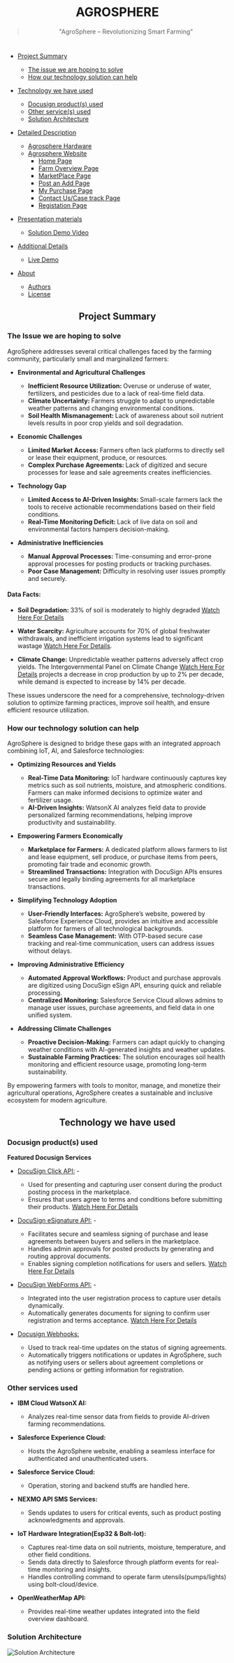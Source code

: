 <h1 align="center"<a name="title"></a>AGROSPHERE</h1>
<div align="center">

>"AgroSphere – Revolutionizing Smart Farming"
>
</div>
<h1 align="center"</a></h1>

- [Project Summary](#project-summary)
    - [The issue we are hoping to solve](#issue-we-are-solving)
    - [How our technology solution can help](#technology-solution)

- [Technology we have used](#technology-implementation)
    - [Docusign product(s) used](#docusign-services-used)
    - [Other service(s) used](#other-services-used)
    - [Solution Architecture](#solution-architecture)

-  [Detailed Description](#detail-materials)
    -  [Agrosphere Hardware](#agrosphere-transmitter)
    -  [Agrosphere Website](#agrosphere-website)
        - [Home Page](#home-page)
        - [Farm Overview Page](#farm-overview-page)
        - [MarketPlace Page](#market-place-page)
        - [Post an Add Page](#Post-an-add-page)
        - [My Purchase Page](#my-purchase-page)
        - [Contact Us/Case track Page](#contact-us-page)
        - [Registation Page](#registration-page)

- [Presentation materials](#presentation-materials)
    - [Solution Demo Video](#solution-demo-video)
   
- [Additional Details](#additional-details)
    - [Live Demo](#Live-Demo)
          
- [About](#about)
    - [Authors](#Authors)
    - [License](#license)
 
<h2 align="center"> Project Summary <a name="project-summary"></a> </h2>
 
### The Issue we are hoping to solve <a name="issue-we-are-solving"></a>

AgroSphere addresses several critical challenges faced by the farming community, particularly small and marginalized farmers:

-  <strong> Environmental and Agricultural Challenges </strong>

   -  <strong> Inefficient Resource Utilization: </strong> Overuse or underuse of water, fertilizers, and pesticides due to a lack of real-time field data.
   -  <strong> Climate Uncertainty: </strong> Farmers struggle to adapt to unpredictable weather patterns and changing environmental conditions.
   -  <strong> Soil Health Mismanagement: </strong> Lack of awareness about soil nutrient levels results in poor crop yields and soil degradation.
  
- <strong> Economic Challenges </strong>

  -  <strong> Limited Market Access: </strong> Farmers often lack platforms to directly sell or lease their equipment, produce, or resources.
  -  <strong> Complex Purchase Agreements: </strong> Lack of digitized and secure processes for lease and sale agreements creates inefficiencies.
    
- <strong> Technology Gap </strong>

  -  <strong> Limited Access to AI-Driven Insights: </strong> Small-scale farmers lack the tools to receive actionable recommendations based on their field conditions.
  -  <strong> Real-Time Monitoring Deficit: </strong> Lack of live data on soil and environmental factors hampers decision-making.
    
-  <strong> Administrative Inefficiencies </strong>
  
    -  <strong> Manual Approval Processes: </strong> Time-consuming and error-prone approval processes for posting products or tracking purchases.
    -  <strong> Poor Case Management: </strong> Difficulty in resolving user issues promptly and securely.


#### Data Facts:

- <strong> Soil Degradation: </strong> 33% of soil is moderately to highly degraded [Watch Here For Details](https://www.fao.org/fileadmin/user_upload/newsroom/docs/FAO-world-soils-report-SUMMARY.pdf)

- <strong> Water Scarcity:</strong> Agriculture accounts for 70% of global freshwater withdrawals, and inefficient irrigation systems lead to significant wastage [Watch Here For Details](https://blogs.worldbank.org/en/opendata/chart-globally-70-freshwater-used-agriculture).

- <strong> Climate Change:</strong> Unpredictable weather patterns adversely affect crop yields. The Intergovernmental Panel on Climate Change [Watch Here For Details](https://www.ipcc.ch/srccl/chapter/chapter-5/) projects a decrease in crop production by up to 2% per decade, while demand is expected to increase by 14% per decade.

These issues underscore the need for a comprehensive, technology-driven solution to optimize farming practices, improve soil health, and ensure efficient resource utilization.

### How our technology solution can help <a name="technology-solution"></a>

AgroSphere is designed to bridge these gaps with an integrated approach combining IoT, AI, and Salesforce technologies:

-  <strong>Optimizing Resources and Yields</strong>
  
    -  <strong>Real-Time Data Monitoring:</strong> IoT hardware continuously captures key metrics such as soil nutrients, moisture, and atmospheric conditions. Farmers can make informed decisions to optimize water and fertilizer usage.
    -  <strong>AI-Driven Insights:</strong> WatsonX AI analyzes field data to provide personalized farming recommendations, helping improve productivity and sustainability.
  
-  <strong>Empowering Farmers Economically</strong>
  
    -  <strong>Marketplace for Farmers:</strong> A dedicated platform allows farmers to list and lease equipment, sell produce, or purchase items from peers, promoting fair trade and economic growth.
    -  <strong>Streamlined Transactions:</strong> Integration with DocuSign APIs ensures secure and legally binding agreements for all marketplace transactions.
  
-  <strong>Simplifying Technology Adoption</strong>

    -  <strong>User-Friendly Interfaces:</strong> AgroSphere’s website, powered by Salesforce Experience Cloud, provides an intuitive and accessible platform for farmers of all technological backgrounds.
    -  <strong>Seamless Case Management:</strong> With OTP-based secure case tracking and real-time communication, users can address issues without delays.
  
-  <strong>Improving Administrative Efficiency</strong>
  
    -  <strong>Automated Approval Workflows:</strong> Product and purchase approvals are digitized using DocuSign eSign API, ensuring quick and reliable processing.
    -  <strong>Centralized Monitoring:</strong> Salesforce Service Cloud allows admins to manage user issues, purchase agreements, and field data in one unified system.
  
-  <strong>Addressing Climate Challenges</strong>
  
    - <strong>Proactive Decision-Making:</strong> Farmers can adapt quickly to changing weather conditions with AI-generated insights and weather updates.
    - <strong>Sustainable Farming Practices:</strong> The solution encourages soil health monitoring and efficient resource usage, promoting long-term sustainability.
   
By empowering farmers with tools to monitor, manage, and monetize their agricultural operations, AgroSphere creates a sustainable and inclusive ecosystem for modern agriculture.

<h2 align="center"> Technology we have used <a name="technology-implementation"></a> </h2>

### Docusign product(s) used <a name="docusign-services-used">

**Featured Docusign Services**

- [DocuSign Click API:](https://developers.docusign.com/docs/click-api/) -

  - Used for presenting and capturing user consent during the product posting process in the marketplace.
  - Ensures that users agree to terms and conditions before submitting their products. [Watch Here For Details](#docusign-click)

- [DocuSign eSignature API:](https://developers.docusign.com/docs/esign-rest-api/) -

  - Facilitates secure and seamless signing of purchase and lease agreements between buyers and sellers in the marketplace.
  - Handles admin approvals for posted products by generating and routing approval documents.
  - Enables signing completion notifications for users and sellers. [Watch Here For Details](#docusign-click)

- [DocuSign WebForms API:](https://developers.docusign.com/docs/web-forms-api/) -

  - Integrated into the user registration process to capture user details dynamically.
  - Automatically generates documents for signing to confirm user registration and terms acceptance. [Watch Here For Details](#docusign-click)

- [Docusign Webhooks:](https://developers.docusign.com/platform/webhooks/)

  - Used to track real-time updates on the status of signing agreements.
  - Automatically triggers notifications or updates in AgroSphere, such as notifying users or sellers about agreement completions or pending actions or getting information for registration.
   

### Other services used <a name="other-services-used"></a>


- <strong>IBM Cloud WatsonX AI:</strong>
  
  - Analyzes real-time sensor data from fields to provide AI-driven farming recommendations.
    
- <strong>Salesforce Experience Cloud:</strong>
  
  - Hosts the AgroSphere website, enabling a seamless interface for authenticated and unauthenticated users.
    
- <strong>Salesforce Service Cloud:</strong>
  
  - Operation, storing and backend stuffs are handled here.
  
- <strong>NEXMO API SMS Services:</strong>
  
  - Sends updates to users for critical events, such as product posting acknowledgments and approvals.
    
- <strong>IoT Hardware Integration(Esp32 & Bolt-Iot):</strong>

  - Captures real-time data on soil nutrients, moisture, temperature, and other field conditions.
  - Sends data directly to Salesforce through platform events for real-time monitoring and insights.
  - Handles controlling command to operate farm utensils(pumps/lights) using bolt-cloud/device.
    
- <strong>OpenWeatherMap API:</strong>
  
  - Provides real-time weather updates integrated into the field overview dashboard.


### Solution Architecture <a name="solution-architecture"></a>

![Solution Architecture](https://github.com/Ayanghosh-agno/Agrosphere/blob/main/Agrosphere%20Readme%20Images/Agrosphere%20architecture.png)

